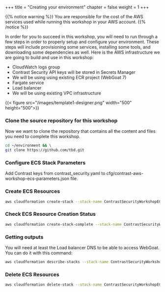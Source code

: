 +++
title = "Creating your environment"
chapter = false
weight = 1
+++

{{% notice warning %}}
You are responsible for the cost of the AWS services used while running this workshop in your AWS account.
{{% /notice %}}

In order for you to succeed in this workshop, you will need to run through a few steps in order to properly setup and configure your environment. These steps will include provisioning some services, installing some tools, and downloading some dependencies as well. Here is the AWS infrastructure we are going to build and use in this workshop:

- CloudWatch logs group
- Contrast Security API keys will be stored in Secrets Manager
- We will be using using existing ECR project (WebGoat 7)
- Fargate service
- Load balancer
- We will be using existing VPC infrastructure 


{{< figure src="/images/template1-designer.png" width="500" height="500">}}

### Clone the source repository for this workshop

Now we want to clone the repository that contains all the content and files you need to complete this workshop.

```bash
cd ~/environment && \
git clone https://github.com/tbd.git
```

### Configure ECS Stack Parameters

Add Contrast keys from contrast_security.yaml to cfg/contrast-aws-workshop-ecs-parameters.json file.

### Create ECS Resources

```bash
aws cloudformation create-stack --stack-name ContrastSecurityWorkshopECS --template-body file:///$(pwd)/cfn/contrast-aws-workshop-ecs.yaml --parameters file://$(pwd)/cfg/contrast-aws-workshop-ecs-parameters.json --capabilities CAPABILITY_NAMED_IAM
```

### Check ECS Resource Creation Status

```bash
aws cloudformation create-stack-complete --stack-name ContrastSecurityWorkshopECS
```

### Getting outputs

You will need at least the Load balancer DNS to be able to access WebGoat. You can do it with this command:

```bash
aws cloudformation describe-stacks --stack-name ContrastSecurityWorkshopECS
```

### Delete ECS Resources

```bash
aws cloudformation delete-stack --stack-name ContrastSecurityWorkshopECS
```